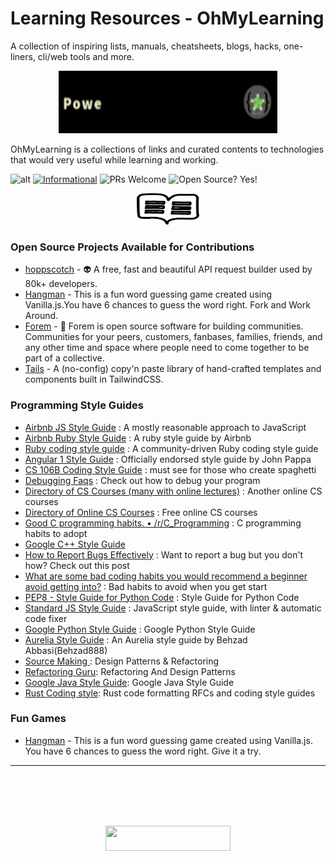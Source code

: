 # Learning Resources - OhMyLearning

<!-- HEADER -->

A collection of inspiring lists, manuals, cheatsheets, blogs, hacks, one-liners, cli/web tools and more.

<p align="center">
  <img width="350" height="100" src="./assets/powered.gif" href="https://ohmyscript.com/">
</p>


OhMyLearning is a collections of links and curated contents to technologies that would very useful while learning and working. 


![alt](https://img.shields.io/apm/l/vim-mode?label=license&logo=dark-green) [![Informational](https://img.shields.io/badge/OhMyLearning-Powered--By--OhMyScript-informational)](https://ohmyscript.com/) ![PRs Welcome](https://img.shields.io/badge/PRs-Welcome-success) ![Open Source? Yes!](https://badgen.net/badge/Open%20Source%20%3F/Yes%21/blue?icon=github)



<p align="center">
  <img width="100" height="50" src="./assets/logo.png">
</p>
<!-- HEADER -->


<!-- YOUR_CONTENT_GOES_HERE -->

### Open Source Projects Available for Contributions
   * [hoppscotch](https://github.com/nishantpersonal/hangman) - :alien: A free, fast and beautiful API request builder used by 80k+ developers.
   * [Hangman](https://github.com/nishantpersonal/hangman) - This is a fun word guessing game created using Vanilla.js.You have 6 chances to guess the word right. Fork and Work Around.
   * [Forem](https://github.com/forem/forem) - :seedling: Forem is open source software for building communities. Communities for your peers, customers, fanbases, families, friends, and any other time and space where people need to come together to be part of a collective.
   * [Tails](https://github.com/thedevdojo/tails) - A (no-config) copy'n paste library of hand-crafted templates and components built in TailwindCSS.

### Programming Style Guides
- [Airbnb JS Style Guide](https://github.com/airbnb/javascript) : A mostly reasonable approach to JavaScript
- [Airbnb Ruby Style Guide](https://github.com/airbnb/ruby) : A ruby style guide by Airbnb
- [Ruby coding style guide](https://github.com/bbatsov/ruby-style-guide) : A community-driven Ruby coding style guide
- [Angular 1 Style Guide](https://github.com/johnpapa/angular-styleguide/tree/master/a1) : Officially endorsed style guide by John Pappa
- [CS 106B Coding Style Guide](http://stanford.edu/class/archive/cs/cs106b/cs106b.1158/styleguide.shtml) : must see for those who create spaghetti
- [Debugging Faqs](http://www.umich.edu/~eecs381/generalFAQ/Debugging.html) : Check out how to debug your program
- [Directory of CS Courses (many with online lectures)](https://github.com/prakhar1989/awesome-courses) : Another online CS courses
- [Directory of Online CS Courses](https://github.com/ossu/computer-science) : Free online CS courses
- [Good C programming habits. • /r/C_Programming](https://www.reddit.com/r/C_Programming/comments/1vuubw/good_c_programming_habits/) : C programming habits to adopt
- [Google C++ Style Guide](https://google.github.io/styleguide/cppguide.html)
- [How to Report Bugs Effectively](https://www.chiark.greenend.org.uk/~sgtatham/bugs.html) : Want to report a bug but you don't how? Check out this post
- [What are some bad coding habits you would recommend a beginner avoid getting into?](https://www.reddit.com/r/learnprogramming/comments/1i4ds4/what_are_some_bad_coding_habits_you_would/) : Bad habits to avoid when you get start
- [PEP8 - Style Guide for Python Code](https://www.python.org/dev/peps/pep-0008/) : Style Guide for Python Code
- [Standard JS Style Guide](https://standardjs.com) : JavaScript style guide, with linter & automatic code fixer
- [Google Python Style Guide](https://google.github.io/styleguide/pyguide.html) : Google Python Style Guide
- [Aurelia Style Guide](https://github.com/behzad888/Aurelia-styleguide) : An Aurelia style guide by Behzad Abbasi(Behzad888)
- [Source Making ](https://sourcemaking.com/): Design Patterns & Refactoring
- [Refactoring Guru](https://refactoring.guru/): Refactoring And Design Patterns
- [Google Java Style Guide](https://google.github.io/styleguide/javaguide.html): Google Java Style Guide
- [Rust Coding style](https://github.com/rust-dev-tools/fmt-rfcs): Rust code formatting RFCs and coding style guides 
 
 ### Fun Games
   * [Hangman](https://hang-man-word-game.herokuapp.com/) - This is a fun word guessing game created using Vanilla.js. You have 6 chances to guess the word right. Give it a try.

_______
 
 
<!-- YOUR_CONTENT_GOES_HERE -->




<!-- FOOTER -->
<br><br><br><br>
<p align="center">
  <img width="200" height="40" src="http://ForTheBadge.com/images/badges/built-with-love.svg">
</p>
<!-- FOOTER -->
